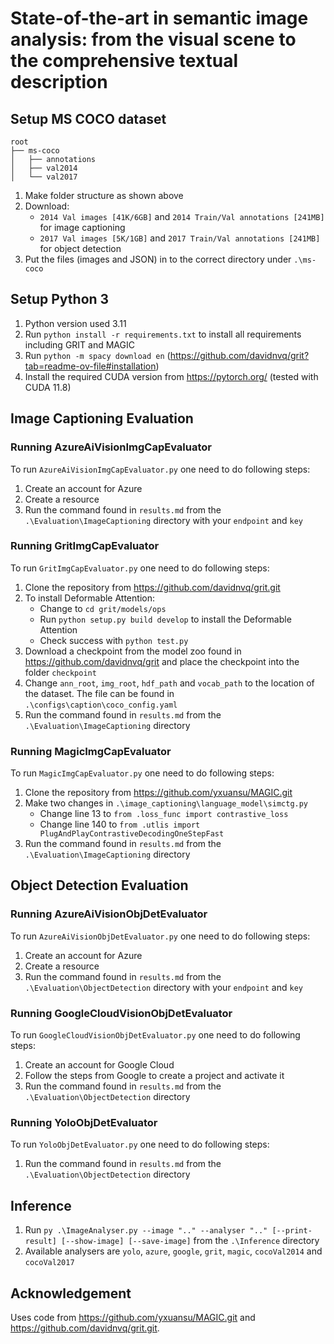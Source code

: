 # State-of-the-art in semantic image analysis: from the visual scene to the comprehensive textual description

## Setup MS COCO dataset

```
root
├── ms-coco
│   ├── annotations
│   ├── val2014
│   └── val2017
```

1. Make folder structure as shown above
2. Download:
   * ``2014 Val images [41K/6GB]`` and ``2014 Train/Val annotations [241MB]`` for image captioning
   * ``2017 Val images [5K/1GB]`` and ``2017 Train/Val annotations [241MB]`` for object detection
3. Put the files (images and JSON) in to the correct directory under ``.\ms-coco``

## Setup Python 3

1. Python version used 3.11
2. Run ``python install -r requirements.txt`` to install all requirements including GRIT and MAGIC
3. Run ``python -m spacy download en`` (https://github.com/davidnvq/grit?tab=readme-ov-file#installation)
4. Install the required CUDA version from https://pytorch.org/ (tested with CUDA 11.8)

## Image Captioning Evaluation

### Running AzureAiVisionImgCapEvaluator

To run ``AzureAiVisionImgCapEvaluator.py`` one need to do following steps:

1. Create an account for Azure
2. Create a resource
3. Run the command found in ``results.md`` from the ``.\Evaluation\ImageCaptioning`` directory with your ``endpoint`` and ``key``

### Running GritImgCapEvaluator

To run ``GritImgCapEvaluator.py`` one need to do following steps:

1. Clone the repository from https://github.com/davidnvq/grit.git
2. To install Deformable Attention:
   * Change to ``cd grit/models/ops``
   * Run ``python setup.py build develop`` to install the Deformable Attention
   * Check success with ``python test.py``
3. Download a checkpoint from the model zoo found in https://github.com/davidnvq/grit and place the checkpoint into the folder ``checkpoint``
4. Change ``ann_root``, ``img_root``, ``hdf_path`` and ``vocab_path`` to the location of the dataset. The file can be found in ``.\configs\caption\coco_config.yaml``
5. Run the command found in ``results.md`` from the ``.\Evaluation\ImageCaptioning`` directory

### Running MagicImgCapEvaluator

To run ``MagicImgCapEvaluator.py`` one need to do following steps:

1. Clone the repository from https://github.com/yxuansu/MAGIC.git
2. Make two changes in ``.\image_captioning\language_model\simctg.py``
   * Change line 13 to ``from .loss_func import contrastive_loss``
   * Change line 140 to ``from .utlis import PlugAndPlayContrastiveDecodingOneStepFast``
3. Run the command found in ``results.md`` from the ``.\Evaluation\ImageCaptioning`` directory

## Object Detection Evaluation

### Running AzureAiVisionObjDetEvaluator

To run ``AzureAiVisionObjDetEvaluator.py`` one need to do following steps:

1. Create an account for Azure
2. Create a resource
3. Run the command found in ``results.md`` from the ``.\Evaluation\ObjectDetection`` directory with your ``endpoint`` and ``key``

### Running GoogleCloudVisionObjDetEvaluator

To run ``GoogleCloudVisionObjDetEvaluator.py`` one need to do following steps:

1. Create an account for Google Cloud
2. Follow the steps from Google to create a project and activate it
3. Run the command found in ``results.md`` from the ``.\Evaluation\ObjectDetection`` directory

### Running YoloObjDetEvaluator

To run ``YoloObjDetEvaluator.py`` one need to do following steps:

1. Run the command found in ``results.md`` from the ``.\Evaluation\ObjectDetection`` directory
   

## Inference

1. Run ``py .\ImageAnalyser.py --image ".." --analyser ".." [--print-result] [--show-image] [--save-image]`` from the ``.\Inference`` directory
2. Available analysers are ``yolo``, ``azure``, ``google``, ``grit``, ``magic``, ``cocoVal2014`` and ``cocoVal2017`` 

## Acknowledgement

Uses code from https://github.com/yxuansu/MAGIC.git and https://github.com/davidnvq/grit.git.
